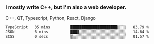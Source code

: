 <h3>I mostly write C++, but I'm also a web developer.</h3>
<p>C++, QT, Typescript, Python, React, Django</p>

<!--START_SECTION:waka-->

```txt
TypeScript   35 mins         █████████████████████░░░░   83.79 %
JSON         6 mins          ███▓░░░░░░░░░░░░░░░░░░░░░   14.64 %
SCSS         0 secs          ▒░░░░░░░░░░░░░░░░░░░░░░░░   01.57 %
```

<!--END_SECTION:waka-->
